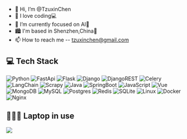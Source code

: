 - 👋 Hi, I’m @TzuxinChen
- 👀 I love coding💻
- 🌱 I’m currently focused on AI🤖
- 🏙️ I'm based in Shenzhen,China📍
- 📫 How to reach me -- tzuxinchen@gmail.com


<p>
	
## 💻 Tech Stack
	
![Python](https://img.shields.io/badge/python-3670A0?style=for-the-badge&logo=python&logoColor=ffdd54)
![FastApi](https://img.shields.io/badge/FastAPI-005571?style=for-the-badge&logo=fastapi)
![Flask](https://img.shields.io/badge/Flask-%23092E20.svg?style=for-the-badge&logo=flask&logoColor=white)
![Django](https://img.shields.io/badge/Django-092E20?style=for-the-badge&logo=django&logoColor=green)
![DjangoREST](https://img.shields.io/badge/DJANGO-REST-ff1709?style=for-the-badge&logo=django&logoColor=white&color=ff1709&labelColor=gray)
![Celery](https://img.shields.io/static/v1?style=for-the-badge&message=Celery&color=37814A&logo=Celery&logoColor=FFFFFF&label)
![LangChain](https://img.shields.io/badge/Langchain-%23092E20.svg?style=for-the-badge&logo=langchain&logoColor=white)
![Scrapy](https://img.shields.io/badge/Scrapy-%23000000.svg?style=for-the-badge&logo=scrapy&logoColor=white)
![Java](https://img.shields.io/badge/java-%23ED8B00.svg?style=for-the-badge&logo=openjdk&logoColor=white)
![SpringBoot](https://img.shields.io/badge/SpringBoot-%23323330.svg?style=for-the-badge&logo=springboot&logocolor=white)
![JavaScript](https://img.shields.io/badge/javascript-%23323330.svg?style=for-the-badge&logo=javascript&logoColor=%23F7DF1E)
![Vue](https://img.shields.io/badge/Vue.js-35495E?style=for-the-badge&logo=vuedotjs&logoColor=4FC08D)
![MongoDB](https://img.shields.io/badge/MongoDB-%234ea94b.svg?style=for-the-badge&logo=mongodb&logoColor=white)
![MySQL](https://img.shields.io/badge/mysql-%2300f.svg?style=for-the-badge&logo=mysql&logoColor=white)
![Postgres](https://img.shields.io/badge/postgres-%23316192.svg?style=for-the-badge&logo=postgresql&logoColor=white)
![Redis](https://img.shields.io/badge/redis-%23eb5444.svg?style=for-the-badge&logo=redis&logoColor=white)
![SQLite](https://img.shields.io/badge/sqlite-%2307405e.svg?style=for-the-badge&logo=sqlite&logoColor=white)
![Linux](https://img.shields.io/badge/Linux-FCC624?style=for-the-badge&logo=linux&logoColor=black)
![Docker](https://img.shields.io/badge/docker-%230db7ed.svg?style=for-the-badge&logo=docker&logoColor=white)
![Nginx](https://img.shields.io/badge/Nginx-009639?logo=nginx&logoColor=white&style=for-the-badge)

## 👨🏻‍💻 Laptop in use 
<img src="https://img.shields.io/badge/Apple-MacBook_Pro_M4_Pro-333333?style=for-the-badge&logo=apple&logoColor=white"/>


